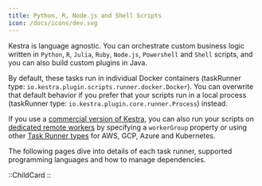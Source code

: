 ```yaml
---
title: Python, R, Node.js and Shell Scripts
icon: /docs/icons/dev.svg
---
```


Kestra is language agnostic. You can orchestrate custom business logic written in `Python`, `R`, `Julia`, `Ruby`,  `Node.js`, `Powershell` and `Shell` scripts, and you can also build custom plugins in Java.

By default, these tasks run in individual Docker containers (taskRunner type: `io.kestra.plugin.scripts.runner.docker.Docker`). You can overwrite that default behavior if you prefer that your scripts run in a local process (taskRunner type: `io.kestra.plugin.core.runner.Process`) instead.

If you use a [commercial version of Kestra](../../06.enterprise/index.md), you can also run your scripts on [dedicated remote workers](../../06.enterprise/worker-group.md) by specifying a `workerGroup` property or using other [Task Runner types](../../05.concepts/09.task-runners/04.types/index.md) for AWS, GCP, Azure and Kubernetes.

The following pages dive into details of each task runner, supported programming languages and how to manage dependencies.

::ChildCard
::
